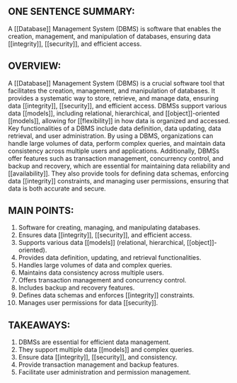 ## ONE SENTENCE SUMMARY:
A [[Database]] Management System (DBMS) is software that enables the creation, management, and manipulation of databases, ensuring data [[integrity]], [[security]], and efficient access.

## OVERVIEW:
A [[Database]] Management System (DBMS) is a crucial software tool that facilitates the creation, management, and manipulation of databases. It provides a systematic way to store, retrieve, and manage data, ensuring data [[integrity]], [[security]], and efficient access. DBMSs support various data [[models]], including relational, hierarchical, and [[object]]-oriented [[models]], allowing for [[flexibility]] in how data is organized and accessed. Key functionalities of a DBMS include data definition, data updating, data retrieval, and user administration. By using a DBMS, organizations can handle large volumes of data, perform complex queries, and maintain data consistency across multiple users and applications. Additionally, DBMSs offer features such as transaction management, concurrency control, and backup and recovery, which are essential for maintaining data reliability and [[availability]]. They also provide tools for defining data schemas, enforcing data [[integrity]] constraints, and managing user permissions, ensuring that data is both accurate and secure.

## MAIN POINTS:
1. Software for creating, managing, and manipulating databases.
2. Ensures data [[integrity]], [[security]], and efficient access.
3. Supports various data [[models]] (relational, hierarchical, [[object]]-oriented).
4. Provides data definition, updating, and retrieval functionalities.
5. Handles large volumes of data and complex queries.
6. Maintains data consistency across multiple users.
7. Offers transaction management and concurrency control.
8. Includes backup and recovery features.
9. Defines data schemas and enforces [[integrity]] constraints.
10. Manages user permissions for data [[security]].

## TAKEAWAYS:
1. DBMSs are essential for efficient data management.
2. They support multiple data [[models]] and complex queries.
3. Ensure data [[integrity]], [[security]], and consistency.
4. Provide transaction management and backup features.
5. Facilitate user administration and permission management.